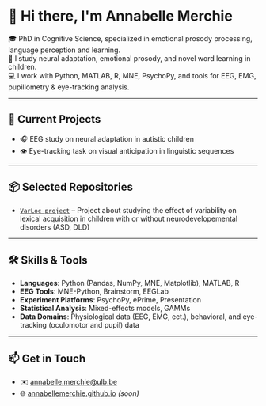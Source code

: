 # 👋 Hi there, I'm Annabelle Merchie

🎓 PhD in Cognitive Science, specialized in emotional prosody processing, language perception and learning.  
🧠 I study neural adaptation, emotional prosody, and novel word learning in children.  
💻 I work with Python, MATLAB, R, MNE, PsychoPy, and tools for EEG, EMG, pupillometry & eye-tracking analysis.

---

## 🔬 Current Projects

- 🎧 EEG study on neural adaptation in autistic children  
- 👁️ Eye-tracking task on visual anticipation in linguistic sequences  

---

## 📦 Selected Repositories

- [`VarLoc project`](https://github.com/ACTE-Autism-in-Context/VarLoc) – Project about studying the effect of variability on lexical acquisition in children with or without neurodevelopemental disorders (ASD, DLD)   

---

## 🛠️ Skills & Tools

- **Languages**: Python (Pandas, NumPy, MNE, Matplotlib), MATLAB, R  
- **EEG Tools**: MNE-Python, Brainstorm, EEGLab  
- **Experiment Platforms**: PsychoPy, ePrime, Presentation  
- **Statistical Analysis**: Mixed-effects models, GAMMs  
- **Data Domains**: Physiological data (EEG, EMG, ect.), behavioral, and eye-tracking (oculomotor and pupil) data

---

## 📫 Get in Touch

- ✉️ annabelle.merchie@ulb.be 
- 🌐 [annabellemerchie.github.io](https://annabellemerchie.github.io) *(soon)*




